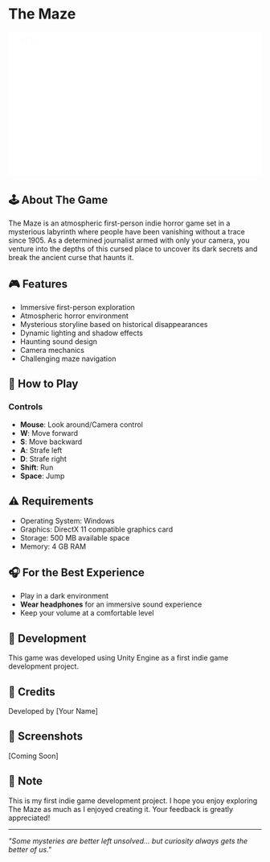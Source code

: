 # The Maze

![The Maze Game](Assets/cam.png)

## 🕹️ About The Game
The Maze is an atmospheric first-person indie horror game set in a mysterious labyrinth where people have been vanishing without a trace since 1905. As a determined journalist armed with only your camera, you venture into the depths of this cursed place to uncover its dark secrets and break the ancient curse that haunts it.

## 🎮 Features
- Immersive first-person exploration
- Atmospheric horror environment
- Mysterious storyline based on historical disappearances
- Dynamic lighting and shadow effects
- Haunting sound design
- Camera mechanics
- Challenging maze navigation

## 🎯 How to Play
### Controls
- **Mouse**: Look around/Camera control
- **W**: Move forward
- **S**: Move backward
- **A**: Strafe left
- **D**: Strafe right
- **Shift**: Run
- **Space**: Jump

## ⚠️ Requirements
- Operating System: Windows
- Graphics: DirectX 11 compatible graphics card
- Storage: 500 MB available space
- Memory: 4 GB RAM

## 🎧 For the Best Experience
- Play in a dark environment
- **Wear headphones** for an immersive sound experience
- Keep your volume at a comfortable level

## 🔨 Development
This game was developed using Unity Engine as a first indie game development project.

## 📝 Credits
Developed by [Your Name]

## 🎥 Screenshots
[Coming Soon]

## 🔔 Note
This is my first indie game development project. I hope you enjoy exploring The Maze as much as I enjoyed creating it. Your feedback is greatly appreciated!

---
*"Some mysteries are better left unsolved... but curiosity always gets the better of us."*
